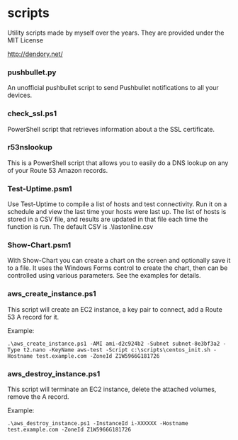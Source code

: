 # scripts
Utility scripts made by myself over the years. They are provided under the MIT License

http://dendory.net/

### pushbullet.py
An unofficial pushbullet script to send Pushbullet notifications to all your devices.

### check_ssl.ps1
PowerShell script that retrieves information about a the SSL certificate.

### r53nslookup
This is a PowerShell script that allows you to easily do a DNS lookup on any of your Route 53 Amazon records.

### Test-Uptime.psm1
Use Test-Uptime to compile a list of hosts and test connectivity. Run it on a schedule and view the last time your hosts were last up. The list of hosts is stored in a CSV file, and results are updated in that file each time the function is run. The default CSV is .\lastonline.csv

### Show-Chart.psm1
With Show-Chart you can create a chart on the screen and optionally save it to a file. It uses the Windows Forms control to create the chart, then can be controlled using various parameters. See the examples for details.

### aws_create_instance.ps1
This script will create an EC2 instance, a key pair to connect, add a Route 53 A record for it.

Example:

    .\aws_create_instance.ps1 -AMI ami-d2c924b2 -Subnet subnet-8e3bf3a2 -Type t2.nano -KeyName aws-test -Script c:\scripts\centos_init.sh -Hostname test.example.com -ZoneId Z1W5966G181726

### aws_destroy_instance.ps1

This script will terminate an EC2 instance, delete the attached volumes, remove the A record.

Example:

    .\aws_destroy_instance.ps1 -InstanceId i-XXXXXX -Hostname test.example.com -ZoneId Z1W5966G181726

